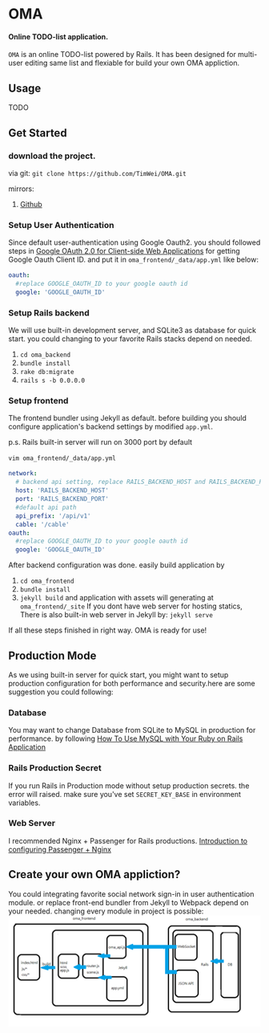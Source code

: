 # OMA 
#### Online TODO-list application.
`OMA` is an online TODO-list powered by Rails. It has been designed for multi-user editing same list and flexiable for build your own OMA appliction.

## Usage
TODO

## Get Started

### download the project.
via git: 
`git clone https://github.com/TimWei/OMA.git`

mirrors:
1. [Github](https://github.com/TimWei/OMA/archive/master.zip)

### Setup User Authentication
Since default user-authentication using Google Oauth2. you should followed steps in [Google OAuth 2.0 for Client-side Web Applications](https://developers.google.com/identity/protocols/OAuth2UserAgent) for getting Google Oauth Client ID. and put it in `oma_frontend/_data/app.yml` like below:

```yaml
oauth:
  #replace GOOGLE_OAUTH_ID to your google oauth id
  google: 'GOOGLE_OAUTH_ID'
```

### Setup Rails backend
We will use built-in development server, and SQLite3 as database for quick start. you could changing to your favorite Rails stacks depend on needed. 

1. `cd oma_backend`
2. `bundle install`
2. `rake db:migrate`
3. `rails s -b 0.0.0.0`


### Setup frontend
The frontend bundler using Jekyll as default. before building you should configure application's backend settings by modified `app.yml`. 

p.s. Rails built-in server will run on 3000 port by default

`vim oma_frontend/_data/app.yml`

```yaml
network:
  # backend api setting, replace RAILS_BACKEND_HOST and RAILS_BACKEND_PORT to your real backend server
  host: 'RAILS_BACKEND_HOST'
  port: 'RAILS_BACKEND_PORT'
  #default api path
  api_prefix: '/api/v1'
  cable: '/cable'  
oauth:
  #replace GOOGLE_OAUTH_ID to your google oauth id
  google: 'GOOGLE_OAUTH_ID'
```

After backend configuration was done. easily build application by 

1. `cd oma_frontend`
2. `bundle install`
3. `jekyll build` 
and application with assets will generating at `oma_frontend/_site`
If you dont have web server for hosting statics, There is also built-in web server in Jekyll by:
`jekyll serve`

If all these steps finished in right way. OMA is ready for use!

## Production Mode
As we using built-in server for quick start, you might want to setup production configuration for both performance and security.here are some suggestion you could following:

### Database
You may want to change Database from SQLite to MySQL in production for performance. by following [How To Use MySQL with Your Ruby on Rails Application](https://www.digitalocean.com/community/tutorials/how-to-use-mysql-with-your-ruby-on-rails-application-on-ubuntu-14-04)

### Rails Production Secret
If you run Rails in Production mode without setup production secrets. the error will raised. make sure you've set `SECRET_KEY_BASE` in environment variables.

### Web Server
I recommended Nginx + Passenger for Rails productions. [Introduction to configuring Passenger + Nginx](https://www.phusionpassenger.com/library/config/nginx/intro.html)


## Create your own OMA appliction?
You could integrating favorite social network sign-in in user authentication module. or replace front-end bundler from Jekyll to Webpack depend on your needed. changing every module in project is possible:
![architecture](https://raw.githubusercontent.com/TimWei/OMA/master/doc/images/architecture.png)

